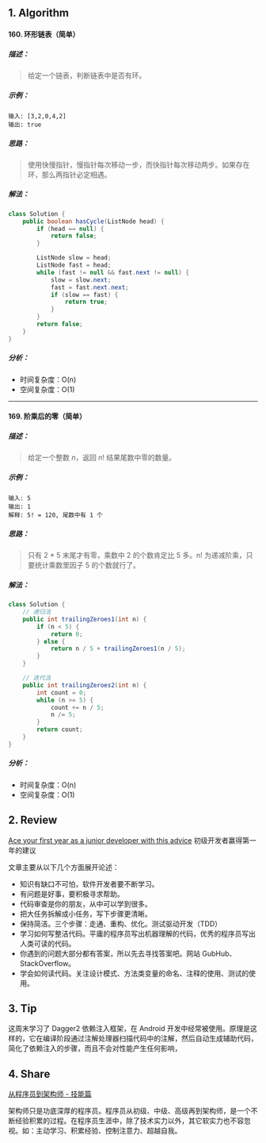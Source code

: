 ## 1. Algorithm

#### 160. 环形链表（简单）

##### 描述：

> 给定一个链表，判断链表中是否有环。

##### 示例：

```properties
输入: [3,2,0,4,2]
输出: true
```

##### 思路：

> 使用快慢指针，慢指针每次移动一步，而快指针每次移动两步。如果存在环，那么两指针必定相遇。

##### 解法：

```java
class Solution {
    public boolean hasCycle(ListNode head) {
        if (head == null) {
            return false;
        }

        ListNode slow = head;
        ListNode fast = head;
        while (fast != null && fast.next != null) {
            slow = slow.next;
            fast = fast.next.next;
            if (slow == fast) {
                return true;
            }
        }
        return false;
    }
}
```

##### 分析：

- 时间复杂度：O(n)
- 空间复杂度：O(1)

-----

#### 169. 阶乘后的零（简单）

##### 描述：

> 给定一个整数 *n*，返回 *n*! 结果尾数中零的数量。

##### 示例：

```properties
输入: 5
输出: 1
解释: 5! = 120, 尾数中有 1 个
```

##### 思路：

> 只有 2 * 5 末尾才有零，乘数中 2 的个数肯定比 5 多。n! 为递减阶乘，只要统计乘数里因子 5 的个数就行了。

##### 解法：

```java
class Solution {
    // 递归法
    public int trailingZeroes1(int n) {
        if (n < 5) {
            return 0;
        } else {
            return n / 5 + trailingZeroes1(n / 5);
        }
    }

    // 迭代法
    public int trailingZeroes2(int n) {
        int count = 0;
        while (n >= 5) {
            count += n / 5;
            n /= 5;
        }
        return count;
    }
}
```

##### 分析：

- 时间复杂度：O(n)
- 空间复杂度：O(1)

## 2. Review

[Ace your first year as a junior developer with this advice](https://medium.freecodecamp.org/ace-your-first-year-as-a-junior-developer-with-this-advice-bbc68b6fe2d9) 初级开发者赢得第一年的建议

文章主要从以下几个方面展开论述：

- 知识有缺口不可怕，软件开发者要不断学习。
- 有问题是好事，要积极寻求帮助。
- 代码审查是你的朋友，从中可以学到很多。
- 把大任务拆解成小任务，写下步骤更清晰。
- 保持简洁。三个步骤：走通、重构、优化。测试驱动开发（TDD）
- 学习如何写整洁代码。平庸的程序员写出机器理解的代码，优秀的程序员写出人类可读的代码。
- 你遇到的问题大部分都有答案，所以先去寻找答案吧。网站 GubHub、StackOverflow。
- 学会如何读代码。关注设计模式、方法类变量的命名、注释的使用、测试的使用。

## 3. Tip

这周末学习了 Dagger2 依赖注入框架，在 Android 开发中经常被使用。原理是这样的，它在编译阶段通过注解处理器扫描代码中的注解，然后自动生成辅助代码，简化了依赖注入的步骤，而且不会对性能产生任何影响，

## 4. Share

[从程序员到架构师 - 技能篇](https://mp.weixin.qq.com/s/M1E_UrkCQ3PNnGsyqpKc1A)

架构师只是功底深厚的程序员。程序员从初级、中级、高级再到架构师，是一个不断经验积累的过程。在程序员生涯中，除了技术实力以外，其它软实力也不容忽视。如：主动学习、积累经验、控制注意力、超越自我。